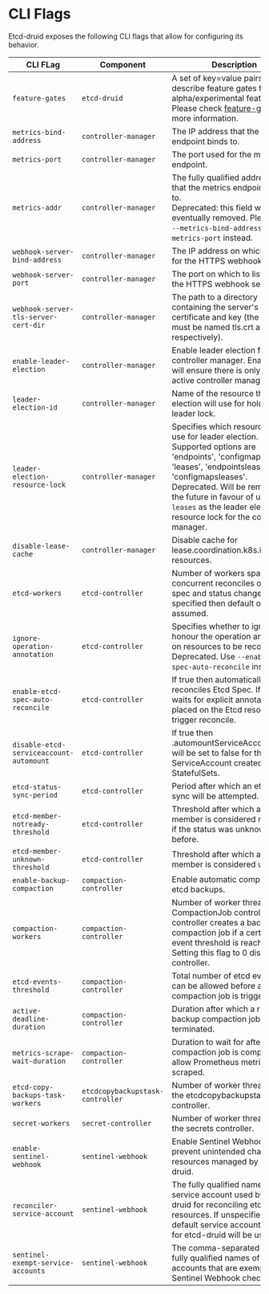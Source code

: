 # CLI Flags

Etcd-druid exposes the following CLI flags that allow for configuring its behavior.

| CLI FLag                                | Component                        | Description                                                                                                                                                                                                                                                                                                     | Default                        |
|-----------------------------------------|----------------------------------|-----------------------------------------------------------------------------------------------------------------------------------------------------------------------------------------------------------------------------------------------------------------------------------------------------------------|--------------------------------|
| `feature-gates`                         | `etcd-druid`                     | A set of key=value pairs that describe feature gates for alpha/experimental features. Please check [feature-gates](feature-gates.md) for more information.                                                                                                                                                      | `""`                           |
| `metrics-bind-address`                  | `controller-manager`             | The IP address that the metrics endpoint binds to.                                                                                                                                                                                                                                                              | `""`                           |
| `metrics-port`                          | `controller-manager`             | The port used for the metrics endpoint.                                                                                                                                                                                                                                                                         | `8080`                         |
| `metrics-addr`                          | `controller-manager`             | The fully qualified address:port that the metrics endpoint binds to.<br />Deprecated: this field will be eventually removed. Please use `--metrics-bind-address` and --`metrics-port` instead.                                                                                                                  | `":8080"`                      |
| `webhook-server-bind-address`           | `controller-manager`             | The IP address on which to listen for the HTTPS webhook server.                                                                                                                                                                                                                                                 | `""`                           |
| `webhook-server-port`                   | `controller-manager`             | The port on which to listen for the HTTPS webhook server.                                                                                                                                                                                                                                                       | `9443`                         |
| `webhook-server-tls-server-cert-dir`    | `controller-manager`             | The path to a directory containing the server's TLS certificate and key (the files must be named tls.crt and tls.key respectively).                                                                                                                                                                             | `"/etc/webhook-server-tls"`    |
| `enable-leader-election`                | `controller-manager`             | Enable leader election for controller manager. Enabling this will ensure there is only one active controller manager.                                                                                                                                                                                           | `false`                        |
| `leader-election-id`                    | `controller-manager`             | Name of the resource that leader election will use for holding the leader lock.                                                                                                                                                                                                                                 | `"druid-leader-election"`      |
| `leader-election-resource-lock`         | `controller-manager`             | Specifies which resource type to use for leader election. Supported options are 'endpoints', 'configmaps', 'leases', 'endpointsleases' and 'configmapsleases'.<br />Deprecated. Will be removed in the future in favour of using only `leases` as the leader election resource lock for the controller manager. | `"leases"`                     |
| `disable-lease-cache`                   | `controller-manager`             | Disable cache for lease.coordination.k8s.io resources.                                                                                                                                                                                                                                                          | `false`                        |
| `etcd-workers`                          | `etcd-controller`                | Number of workers spawned for concurrent reconciles of etcd spec and status changes. If not specified then default of 3 is assumed.                                                                                                                                                                             | `3`                            |
| `ignore-operation-annotation`           | `etcd-controller`                | Specifies whether to ignore or honour the operation annotation on resources to be reconciled.<br />Deprecated. Use `--enable-etcd-spec-auto-reconcile` instead.                                                                                                                                                 | `false`                        |
| `enable-etcd-spec-auto-reconcile`       | `etcd-controller`                | If true then automatically reconciles Etcd Spec. If false waits for explicit annotation to be placed on the Etcd resource to trigger reconcile.                                                                                                                                                                 | `false`                        |
| `disable-etcd-serviceaccount-automount` | `etcd-controller`                | If true then .automountServiceAccountToken will be set to false for the ServiceAccount created for etcd StatefulSets.                                                                                                                                                                                           | `false`                        |
| `etcd-status-sync-period`               | `etcd-controller`                | Period after which an etcd status sync will be attempted.                                                                                                                                                                                                                                                       | `15s`                          |
| `etcd-member-notready-threshold`        | `etcd-controller`                | Threshold after which an etcd member is considered not ready if the status was unknown before.                                                                                                                                                                                                                  | `5m`                           |
| `etcd-member-unknown-threshold`         | `etcd-controller`                | Threshold after which an etcd member is considered unknown.                                                                                                                                                                                                                                                     | `1m`                           |
| `enable-backup-compaction`              | `compaction-controller`          | Enable automatic compaction of etcd backups.                                                                                                                                                                                                                                                                    | `false`                        |
| `compaction-workers`                    | `compaction-controller`          | Number of worker threads of the CompactionJob controller. The controller creates a backup compaction job if a certain etcd event threshold is reached. Setting this flag to 0 disables the controller.                                                                                                          | `3`                            |
| `etcd-events-threshold`                 | `compaction-controller`          | Total number of etcd events that can be allowed before a backup compaction job is triggered.                                                                                                                                                                                                                    | `1000000`                      |
| `active-deadline-duration`              | `compaction-controller`          | Duration after which a running backup compaction job will be terminated.                                                                                                                                                                                                                                        | `3h`                           |
| `metrics-scrape-wait-duration`          | `compaction-controller`          | Duration to wait for after compaction job is completed, to allow Prometheus metrics to be scraped.                                                                                                                                                                                                              | `0s`                           |
| `etcd-copy-backups-task-workers`        | `etcdcopybackupstask-controller` | Number of worker threads for the etcdcopybackupstask controller.                                                                                                                                                                                                                                                | `3`                            |
| `secret-workers`                        | `secret-controller`              | Number of worker threads for the secrets controller.                                                                                                                                                                                                                                                            | `10`                           |
| `enable-sentinel-webhook`               | `sentinel-webhook`               | Enable Sentinel Webhook to prevent unintended changes to resources managed by etcd-druid.                                                                                                                                                                                                                       | `false`                        |
| `reconciler-service-account`            | `sentinel-webhook`               | The fully qualified name of the service account used by etcd-druid for reconciling etcd resources. If unspecified, the default service account mounted for etcd-druid will be used.                                                                                                                             | `<etcd-druid-service-account>` |
| `sentinel-exempt-service-accounts`      | `sentinel-webhook`               | The comma-separated list of fully qualified names of service accounts that are exempt from Sentinel Webhook checks.                                                                                                                                                                                             | `""`                           |

